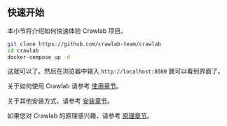 ## 快速开始

本小节将介绍如何快速体验 Crawlab 项目。

```bash
git clone https://github.com/crawlab-team/crawlab
cd crawlab
docker-compose up -d
```

这就可以了。然后在浏览器中输入 `http://localhost:8080` 就可以看到界面了。

关于如何使用 Crawlab 请参考 [使用章节](../Usage/README.md)。

关于其他安装方式，请参考 [安装章节](../Installation/README.md)。

如果您对 Crawlab 的原理感兴趣，请参考 [原理章节](../Architecture/README.md)。

